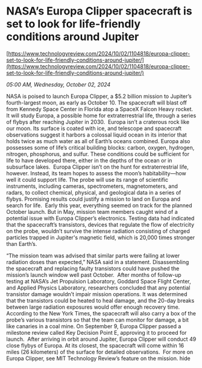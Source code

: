 # NASA’s Europa Clipper spacecraft is set to look for life-friendly conditions around Jupiter

[https://www.technologyreview.com/2024/10/02/1104818/europa-clipper-set-to-look-for-life-friendly-conditions-around-jupiter/](https://www.technologyreview.com/2024/10/02/1104818/europa-clipper-set-to-look-for-life-friendly-conditions-around-jupiter/)

*05:00 AM, Wednesday, October 02, 2024*

NASA is poised to launch Europa Clipper, a $5.2 billion mission to Jupiter’s fourth-largest moon, as early as October 10. The spacecraft will blast off from Kennedy Space Center in Florida atop a SpaceX Falcon Heavy rocket. It will study Europa, a possible home for extraterrestrial life, through a series of flybys after reaching Jupiter in 2030.  Europa isn’t a craterous rock like our moon. Its surface is coated with ice, and telescope and spacecraft observations suggest it harbors a colossal liquid ocean in its interior that holds twice as much water as all of Earth’s oceans combined. Europa also possesses some of life’s critical building blocks: carbon, oxygen, hydrogen, nitrogen, phosphorus, and sulfur. These conditions could be sufficient for life to have developed there, either in the depths of the ocean or in subsurface lakes.  Europa Clipper isn’t on the hunt for extraterrestrial life, however. Instead, its team hopes to assess the moon’s habitability—how well it could support life. The probe will use its range of scientific instruments, including cameras, spectrometers, magnetometers, and radars, to collect chemical, physical, and geological data in a series of flybys. Promising results could justify a mission to land on Europa and search for life.  Early this year, everything seemed on track for the planned October launch. But in May, mission team members caught wind of a potential issue with Europa Clipper’s electronics. Testing data had indicated that the spacecraft’s transistors, devices that regulate the flow of electricity on the probe, wouldn’t survive the intense radiation consisting of charged particles trapped in Jupiter's magnetic field, which is 20,000 times stronger than Earth’s.

“The mission team was advised that similar parts were failing at lower radiation doses than expected,” NASA said in a statement. Disassembling the spacecraft and replacing faulty transistors could have pushed the mission’s launch window well past October.  After months of follow-up testing at NASA’s Jet Propulsion Laboratory, Goddard Space Flight Center, and Applied Physics Laboratory, researchers concluded that any potential transistor damage wouldn’t impair mission operations. It was determined that the transistors could be heated to heal damage, and the 20-day breaks between large radiation exposures would offer enough recovery time. According to the New York Times, the spacecraft will also carry a box of the probe’s various transistors so that the team can monitor for damage, a bit like canaries in a coal mine. On September 9, Europa Clipper passed a milestone review called Key Decision Point E, approving it to proceed for launch.  After arriving in orbit around Jupiter, Europa Clipper will conduct 49 close flybys of Europa. At its closest, the spacecraft will come within 16 miles (26 kilometers) of the surface for detailed observations.  For more on Europa Clipper, see MIT Technology Review’s feature on the mission. hide

